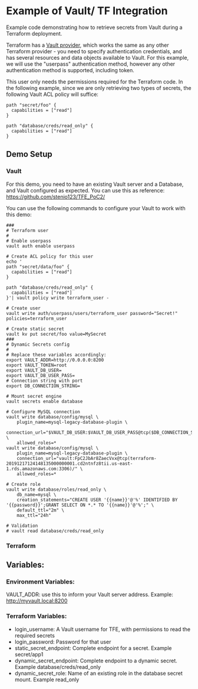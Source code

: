 # Example of Vault/ TF Integration

Example code demonstrating how to retrieve secrets from Vault during a Terraform deployment.

Terraform has a [Vault provider](https://www.terraform.io/docs/providers/vault/index.html), which works the same as any other Terraform provider - you need to specify authentication credentials, and has several resources and data objects available to Vault.
For this example, we will use the "userpass" authentication method, however any other authentication method is supported, including token.

This user only needs the permissions required for the Terraform code. In the following example, since we are only retrieving two types of secrets, the following Vault ACL policy will suffice:

```
path "secret/foo" {
  capabilities = ["read"]
}

path "database/creds/read_only" {
  capabilities = ["read"]
}
```

## Demo Setup
### Vault
For this demo, you need to have an existing Vault server and a Database, and Vault configured as expected. You can use this as reference: https://github.com/stenio123/TFE_PoC2/

You can use the following commands to configure your Vault to work with this demo:

```
###
# Terraform user
#
# Enable userpass
vault auth enable userpass

# Create ACL policy for this user
echo '
path "secret/data/foo" {
  capabilities = ["read"]
}

path "database/creds/read_only" {
  capabilities = ["read"]
}'| vault policy write terraform_user -

# Create user
vault write auth/userpass/users/terraform_user password="Secret!" policies=terraform_user

# Create static secret
vault kv put secret/foo value=MySecret
###
# Dynamic Secrets config
#
# Replace these variables accordingly:
export VAULT_ADDR=http://0.0.0.0:8200
export VAULT_TOKEN=root
export VAULT_DB_USER=
export VAULT_DB_USER_PASS=
# Connection string with port
export DB_CONNECTION_STRING=

# Mount secret engine
vault secrets enable database

# Configure MySQL connection
vault write database/config/mysql \
    plugin_name=mysql-legacy-database-plugin \
    connection_url="$VAULT_DB_USER:$VAULT_DB_USER_PASS@tcp($DB_CONNECTION_STRING)/" \
    allowed_roles=*
vault write database/config/mysql \
    plugin_name=mysql-legacy-database-plugin \
    connection_url="vault:FpC2JbAr8ZaecVxx@tcp(terraform-20191217124148135000000001.cd2ntnfz8tii.us-east-1.rds.amazonaws.com:3306)/" \
    allowed_roles=*

# Create role
vault write database/roles/read_only \
    db_name=mysql \
    creation_statements="CREATE USER '{{name}}'@'%' IDENTIFIED BY '{{password}}';GRANT SELECT ON *.* TO '{{name}}'@'%';" \
    default_ttl="2m" \
    max_ttl="24h"

# Validation
# vault read database/creds/read_only
```

### Terraform
## Variables:

### Environment Variables:
VAULT_ADDR: use this to inform your Vault server address. Example: http://myvault.local:8200

### Terraform Variables:
- login_username: A Vault username for TFE, with permissions to read the required secrets
- login_password: Password for that user
- static_secret_endpoint: Complete endpoint for a secret. Example secret/app1
- dynamic_secret_endpoint: Complete endpoint to a dynamic secret. Example database/creds/read_only
- dynamic_secret_role: Name of an existing role in the database secret mount. Example read_only
